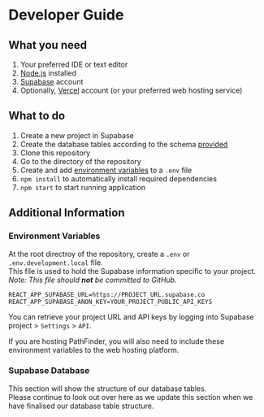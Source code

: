 # Developer Guide

## What you need
1. Your preferred IDE or text editor
1. [Node.js](https://nodejs.org/en/download/) installed
1. [Supabase](https://supabase.com/) account
1. Optionally, [Vercel](https://vercel.com/) account (or your preferred web hosting service)

## What to do
1. Create a new project in Supabase
3. Create the database tables according to the schema [provided](#supabase)
4. Clone this repository
5. Go to the directory of the repository
6. Create and add [environment variables](#environment-variables) to  a `.env` file
7. `npm install` to automatically install required dependencies 
8. `npm start` to start running application

## Additional Information

### Environment Variables

At the root directroy of the repository, create a `.env` or `.env.development.local` file.  
This file is used to hold the Supabase information specific to your project.  
*Note: This file should **not** be committed to GitHub.*  
```
REACT_APP_SUPABASE_URL=https://PROJECT_URL.supabase.co
REACT_APP_SUPABASE_ANON_KEY=YOUR_PROJECT_PUBLIC_API_KEYS
```
You can retrieve your project URL and API keys by logging into Supabase project > `Settings` > `API`.  

If you are hosting PathFinder, you will also need to include these environment variables to the web hosting platform.  

### Supabase Database
This section will show the structure of our database tables.  
Please continue to look out over here as we update this section when we have finalised our database table structure.
